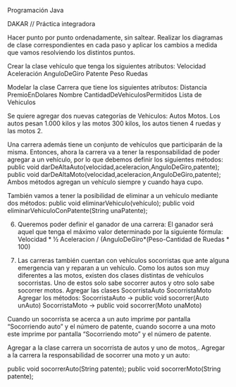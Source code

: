 Programación Java


DAKAR
// Práctica integradora



Hacer punto por punto ordenadamente, sin saltear.
Realizar los diagramas de clase correspondientes en cada paso y aplicar los cambios a medida que vamos resolviendo los distintos puntos.

Crear la clase vehículo que tenga los siguientes atributos:
Velocidad
Aceleración
AnguloDeGiro
Patente
Peso
Ruedas

Modelar la clase Carrera que tiene los siguientes atributos:
Distancia
PremioEnDolares
Nombre
CantidadDeVehiculosPermitidos
Lista de Vehiculos

Se quiere agregar dos nuevas categorías de Vehiculos:
Autos
Motos.
Los autos pesan 1.000 kilos y las motos 300 kilos, los autos tienen 4 ruedas y las motos 2.

Una carrera además tiene un conjunto de vehículos que participarán de la misma. Entonces, ahora la carrera va a tener la responsabilidad de poder agregar a un vehículo, por lo que debemos definir los siguientes métodos:
public void darDeAltaAuto(velocidad,aceleracion,AnguloDeGiro,patente);
public void darDeAltaMoto(velocidad,aceleracion,AnguloDeGiro,patente);
Ambos métodos agregan un vehículo siempre y cuando haya cupo.

También vamos a tener la posibilidad de eliminar a un vehículo mediante dos métodos:
public void eliminarVehiculo(vehículo);
public void eliminarVehiculoConPatente(String unaPatente);

6. Queremos poder definir el ganador de una carrera:
   El ganador será aquel que tenga el máximo valor determinado por la siguiente fórmula:
   Velocidad * ½ Aceleracion / (AnguloDeGiro*(Peso-Cantidad de Ruedas * 100)

7. Las carreras también cuentan con vehículos socorristas que ante alguna emergencia van y reparan a un vehículo. Como los autos son muy diferentes a las motos, existen dos clases distintas de vehículos socorristas. Uno de estos solo sabe socorrer autos y otro solo sabe socorrer motos.
   Agregar las clases
   SocorristaAuto
   SocorristaMoto
   Agregar los métodos:
   SocorristaAuto → public void socorrer(Auto unAuto)
   SocorristaMoto → public void socorrer(Moto unaMoto)

Cuando un socorrista se acerca a un auto imprime por pantalla “Socorriendo auto” y el número de patente, cuando socorre a una moto este imprime por pantalla “Socorriendo moto” y el número de patente.

Agregar a la clase carrera un socorrista de autos y uno de motos,.
Agregar a la carrera la responsabilidad de socorrer una moto y un auto:

public void socorrerAuto(String patente);
public void socorrerMoto(String patente);
